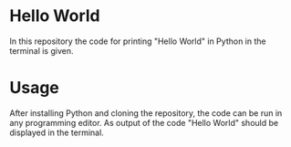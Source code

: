 # Hello World

In this repository the code for printing "Hello World" in Python in the terminal is given. 

# Usage
After installing Python and cloning the repository, the code can be run in any programming editor. 
As output of the code "Hello World" should be displayed in the terminal.

